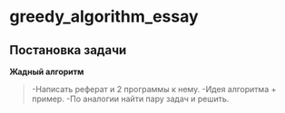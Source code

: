 # greedy_algorithm_essay

**Постановка задачи**
---
**Жадный алгоритм**
>-Написать реферат и 2 программы к нему. 
>-Идея алгоритма + пример. 
>-По аналогии найти пару задач и решить.
